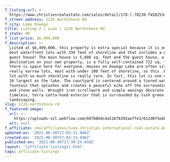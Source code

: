 ```yaml
---
f_listing-url: >-
  https://www.christiesrealestate.com/sales/detail/170-l-78230-f450253410/1226-northshore-rd-lake-oswego-or-97034
f_street-address: 1226 Northshore Rd
f_city: Lake Oswego
title: Listing 2 | Luxe | 1226 Northshore Rd
f_state: OR
f_list-price: $6,499,000
f_description: >-
  Listed at $6,499,000, this property is extra special because it is one of the
  best waterfront lots with 330 feet of shoreline and that includes a waterfront
  guest house! The main house is 5,608 sq. feet and the guest house, a luxury
  destination on your own property, is a fully self-contained 722 sq. feet -
  there is space here for everyone. Houses on Oswego Lake are often situated on
  really narrow lots, most with under 100 feet of shoreline, so this .61-acre
  lot with so much shoreline is really rare. In fact, this lot is one of the top
  10 largest on the lake. The courtyard is centered around a tiered water
  fountain that splashes and creates a peaceful echo off the surrounding stucco
  and stone walls. Wrought iron scrollwork and simple awnings decorate the
  timeless, terra cotta-hued exterior that is surrounded by lush green
  landscaping. 
slug: 1226-northshore-rd
f_featured-image:
  url: >-
    https://uploads-ssl.webflow.com/607686dcda5167b392aeffe3/612d0f5ebb4d18714377b6c7_Screen%20Shot%202021-08-30%20at%2010.35.56%20AM.png
  alt: null
f_affiliate: cms/affiliates/luxe-christies-international-real-estate.md
updated-on: '2021-08-30T17:03:31.946Z'
created-on: '2021-08-30T17:03:31.946Z'
published-on: '2021-08-30T17:30:24.010Z'
layout: '[affiliate-listings].html'
tags: affiliate-listings
---
```




